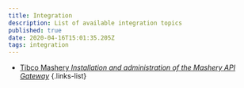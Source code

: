 ```yaml
---
title: Integration
description: List of available integration topics
published: true
date: 2020-04-16T15:01:35.205Z
tags: integration
---
```


- [Tibco Mashery *Installation and administration of the Mashery API Gateway*](/integration/tibcoMashery)
{.links-list}
